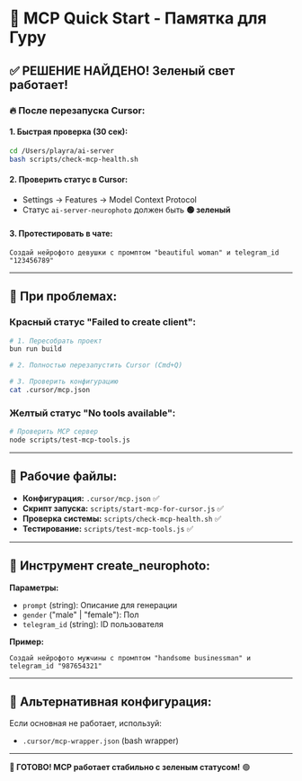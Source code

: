 # 🚀 MCP Quick Start - Памятка для Гуру

## ✅ РЕШЕНИЕ НАЙДЕНО! Зеленый свет работает!

### 🔥 После перезапуска Cursor:

#### 1. Быстрая проверка (30 сек):

```bash
cd /Users/playra/ai-server
bash scripts/check-mcp-health.sh
```

#### 2. Проверить статус в Cursor:

- Settings → Features → Model Context Protocol
- Статус `ai-server-neurophoto` должен быть **🟢 зеленый**

#### 3. Протестировать в чате:

```
Создай нейрофото девушки с промптом "beautiful woman" и telegram_id "123456789"
```

---

## 🔧 При проблемах:

### Красный статус "Failed to create client":

```bash
# 1. Пересобрать проект
bun run build

# 2. Полностью перезапустить Cursor (Cmd+Q)

# 3. Проверить конфигурацию
cat .cursor/mcp.json
```

### Желтый статус "No tools available":

```bash
# Проверить MCP сервер
node scripts/test-mcp-tools.js
```

---

## 📁 Рабочие файлы:

- **Конфигурация:** `.cursor/mcp.json` ✅
- **Скрипт запуска:** `scripts/start-mcp-for-cursor.js` ✅
- **Проверка системы:** `scripts/check-mcp-health.sh` ✅
- **Тестирование:** `scripts/test-mcp-tools.js` ✅

---

## 🎯 Инструмент create_neurophoto:

**Параметры:**

- `prompt` (string): Описание для генерации
- `gender` ("male" | "female"): Пол
- `telegram_id` (string): ID пользователя

**Пример:**

```
Создай нейрофото мужчины с промптом "handsome businessman" и telegram_id "987654321"
```

---

## 🔮 Альтернативная конфигурация:

Если основная не работает, используй:

- `.cursor/mcp-wrapper.json` (bash wrapper)

---

**🎉 ГОТОВО! MCP работает стабильно с зеленым статусом!** 🟢
